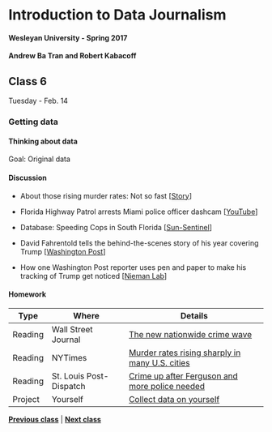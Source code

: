 # Introduction to Data Journalism
  
#### Wesleyan University - Spring 2017
  
**Andrew Ba Tran and Robert Kabacoff**
  
## Class 6
Tuesday - Feb. 14
                             
### Getting data
                             
#### Thinking about data
                             
Goal: Original data
                             
#### Discussion

    
* About those rising murder rates: Not so fast [[Story](https://www.themarshallproject.org/2015/09/04/about-those-rising-murder-rates-not-so-fast#.harDBv0bK)]

* Florida Highway Patrol arrests Miami police officer dashcam [[YouTube](https://www.youtube.com/watch?v=nq1sscJcZdA&feature=youtu.be)]

* Database: Speeding Cops in South Florida [[Sun-Sentinel](http://databases.sun-sentinel.com/news/broward/ftlaudCopSpeeds/ftlaudCopSpeeds_list.php)]

* David Fahrentold tells the behind-the-scenes story of his year covering Trump [[Washington Post](https://www.washingtonpost.com/lifestyle/magazine/david-fahrenthold-tells-the-behind-the-scenes-story-of-his-year-covering-trump/2016/12/27/299047c4-b510-11e6-b8df-600bd9d38a02_story.html?utm_term=.322455d0857c)]

* How one Washington Post reporter uses pen and paper to make his tracking of Trump get noticed [[Nieman Lab](http://www.niemanlab.org/2016/09/how-one-washington-post-reporter-uses-pen-and-paper-to-make-his-tracking-of-trump-get-noticed/)]

#### Homework
                          
|Type|Where|Details|
|---|---|---|
|Reading|Wall Street Journal|[The new nationwide crime wave](http://www.wsj.com/articles/the-new-nationwide-crime-wave-1432938425)|
|Reading|NYTimes|[Murder rates rising sharply in many U.S. cities](http://www.nytimes.com/2015/09/01/us/murder-rates-rising-sharply-in-many-us-cities.html?_r=1)|
|Reading|St. Louis Post-Dispatch|[Crime up after Ferguson and more police needed](http://www.stltoday.com/news/local/crime-and-courts/crime-up-after-ferguson-and-more-police-needed-top-st/article_04d9f99f-9a9a-51be-a231-1707a57b50d6.html)|
|Project|Yourself|[Collect data on yourself]()|
                   
**[Previous class](class5.md)** | **[Next class](class7.md)**
